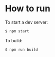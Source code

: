 # How to run

To start a dev server:

```bash
$ npm start
```

To build:

```bash
$ npm run build
```
